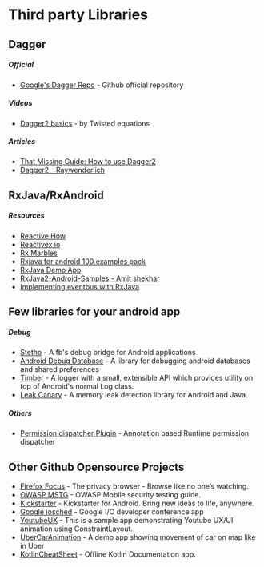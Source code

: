 # Third party Libraries

## Dagger
##### Official
- [Google's Dagger Repo](https://github.com/google/dagger) - Github official repository

##### Videos
- [Dagger2 basics](https://www.youtube.com/watch?v=Qwk7ESmaCq0) - by Twisted equations

##### Articles
- [That Missing Guide: How to use Dagger2](https://medium.com/@Zhuinden/that-missing-guide-how-to-use-dagger2-ef116fbea97)
- [Dagger2 - Raywenderlich](https://www.raywenderlich.com/171327/dependency-injection-android-dagger-2)


## RxJava/RxAndroid 
   
##### Resources   
- [Reactive How](http://reactive.how/)
- [Reactivex io](http://reactivex.io/)
- [Rx Marbles](http://rxmarbles.com/)
- [Rxjava for android 100 examples pack](http://androidahead.com/2018/04/06/rxjava-for-android-100-examples-pack)
- [RxJava Demo App](https://github.com/JoaoMotondon/RxJavaDemoApp/)
- [RxJava2-Android-Samples - Amit shekhar](https://github.com/amitshekhariitbhu/RxJava2-Android-Samples)
- [Implementing eventbus with RxJava](https://blog.mindorks.com/implementing-eventbus-with-rxjava-rxbus-e6c940a94bd8)


## Few libraries for your android app

##### Debug
- [Stetho](http://facebook.github.io/stetho/) - A fb's debug bridge for Android applications
- [Android Debug Database](https://github.com/amitshekhariitbhu/Android-Debug-Database) - A library for debugging android databases and shared preferences
- [Timber](https://github.com/JakeWharton/timber) - A logger with a small, extensible API which provides utility on top of Android's normal Log class.
- [Leak Canary](https://github.com/square/leakcanary) - A memory leak detection library for Android and Java.

##### Others
- [Permission dispatcher Plugin](https://github.com/permissions-dispatcher/permissions-dispatcher-plugin) - Annotation based Runtime permission dispatcher


## Other Github Opensource Projects
- [Firefox Focus](https://github.com/mozilla-mobile/focus-android) - The privacy browser - Browse like no one’s watching.
- [OWASP MSTG](https://github.com/OWASP/owasp-mstg) - OWASP Mobile security testing guide.
- [Kickstarter](https://github.com/kickstarter/android-oss) - Kickstarter for Android. Bring new ideas to life, anywhere.
- [Google iosched](https://github.com/google/iosched) - Google I/O developer conference app
- [YoutubeUX](https://github.com/burhanrashid52/YoutubeUX) - This is a sample app demonstrating Youtube UX/UI animation using ConstraintLayout.
- [UberCarAnimation](https://github.com/amanjeetsingh150/UberCarAnimation) - A demo app showing movement of car on map like in Uber
- [KotlinCheatSheet](mohamedebrahim96/KotlinCheatsheet-app) - Offline Kotlin Documentation app.